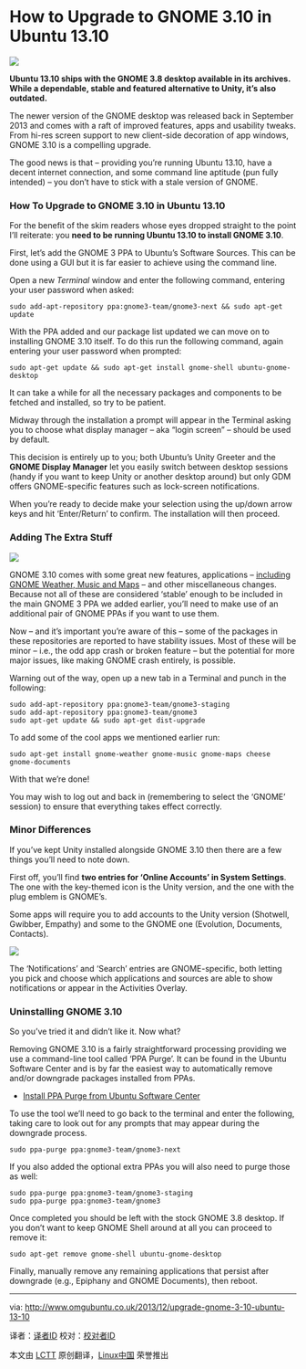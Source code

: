 How to Upgrade to GNOME 3.10 in Ubuntu 13.10
================================================================================
![](http://www.omgubuntu.co.uk/wp-content/uploads/2013/09/header-bars.jpg)

**Ubuntu 13.10 ships with the GNOME 3.8 desktop available in its archives. While a dependable, stable and featured alternative to Unity, it’s also outdated.**

The newer version of the GNOME desktop was released back in September 2013 and comes with a raft of improved features, apps and usability tweaks. From hi-res screen support to new client-side decoration of app windows, GNOME 3.10 is a compelling upgrade.

The good news is that – providing you’re running Ubuntu 13.10, have a decent internet connection, and some command line aptitude (pun fully intended) – you don’t have to stick with a stale version of GNOME.

### How To Upgrade to GNOME 3.10 in Ubuntu 13.10 ###

For the benefit of the skim readers whose eyes dropped straight to the point I’ll reiterate: you **need to be running Ubuntu 13.10 to install GNOME 3.10**.

First, let’s add the GNOME 3 PPA to Ubuntu’s Software Sources. This can be done using a GUI but it is far easier to achieve using the command line.

Open a new *Terminal* window and enter the following command, entering your user password when asked:

    sudo add-apt-repository ppa:gnome3-team/gnome3-next && sudo apt-get update

With the PPA added and our package list updated we can move on to installing GNOME 3.10 itself. To do this run the following command, again entering your user password when prompted:

    sudo apt-get update && sudo apt-get install gnome-shell ubuntu-gnome-desktop

It can take a while for all the necessary packages and components to be fetched and installed, so try to be patient.

Midway through the installation a prompt will appear in the Terminal asking you to choose what display manager – aka “login screen” – should be used by default.

This decision is entirely up to you; both Ubuntu’s Unity Greeter and the **GNOME Display Manager** let you easily switch between desktop sessions (handy if you want to keep Unity or another desktop around) but only GDM offers GNOME-specific features such as lock-screen notifications.

When you’re ready to decide make your selection using the up/down arrow keys and hit ‘Enter/Return’ to confirm. The installation will then proceed.

### Adding The Extra Stuff ###

![](http://www.omgubuntu.co.uk/wp-content/uploads/2013/09/gnome-music.jpg)

GNOME 3.10 comes with some great new features, applications – [including GNOME Weather, Music and Maps][1] – and other miscellaneous changes. Because not all of these are considered ‘stable’ enough to be included in the main GNOME 3 PPA we added earlier, you’ll need to make use of an additional pair of GNOME PPAs if you want to use them.

Now – and it’s important you’re aware of this – some of the packages in these repositories are reported to have stability issues. Most of these will be minor – i.e., the odd app crash or broken feature – but the potential for more major issues, like making GNOME crash entirely, is possible.

Warning out of the way, open up a new tab in a Terminal and punch in the following:

    sudo add-apt-repository ppa:gnome3-team/gnome3-staging
    sudo add-apt-repository ppa:gnome3-team/gnome3
    sudo apt-get update && sudo apt-get dist-upgrade

To add some of the cool apps we mentioned earlier run:

    sudo apt-get install gnome-weather gnome-music gnome-maps cheese gnome-documents

With that we’re done!

You may wish to log out and back in (remembering to select the ‘GNOME’ session) to ensure that everything takes effect correctly.

### Minor Differences ###

If you’ve kept Unity installed alongside GNOME 3.10 then there are a few things you’ll need to note down.

First off, you’ll find **two entries for ‘Online Accounts’ in System Settings**. The one with the key-themed icon is the Unity version, and the one with the plug emblem is GNOME’s.

Some apps will require you to add accounts to the Unity version (Shotwell, Gwibber, Empathy) and some to the GNOME one (Evolution, Documents, Contacts).

![](http://www.omgubuntu.co.uk/wp-content/uploads/2013/04/online-accounts.jpg)

The ‘Notifications’ and ‘Search’ entries are GNOME-specific, both letting you pick and choose which applications and sources are able to show notifications or appear in the Activities Overlay.

### Uninstalling GNOME 3.10 ###

So you’ve tried it and didn’t like it. Now what?

Removing GNOME 3.10 is a fairly straightforward processing providing we use a command-line tool called ‘PPA Purge’. It can be found in the Ubuntu Software Center and is by far the easiest way to automatically remove and/or downgrade packages installed from PPAs.

- [Install PPA Purge from Ubuntu Software Center][2]

To use the tool we’ll need to go back to the terminal and enter the following, taking care to look out for any prompts that may appear during the downgrade process.

    sudo ppa-purge ppa:gnome3-team/gnome3-next

If you also added the optional extra PPAs you will also need to purge those as well:

    sudo ppa-purge ppa:gnome3-team/gnome3-staging
    sudo ppa-purge ppa:gnome3-team/gnome3

Once completed you should be left with the stock GNOME 3.8 desktop. If you don’t want to keep GNOME Shell around at all you can proceed to remove it:

    sudo apt-get remove gnome-shell ubuntu-gnome-desktop

Finally, manually remove any remaining applications that persist after downgrade (e.g., Epiphany and GNOME Documents), then reboot.

--------------------------------------------------------------------------------

via: http://www.omgubuntu.co.uk/2013/12/upgrade-gnome-3-10-ubuntu-13-10

译者：[译者ID](https://github.com/译者ID) 校对：[校对者ID](https://github.com/校对者ID)

本文由 [LCTT](https://github.com/LCTT/TranslateProject) 原创翻译，[Linux中国](http://linux.cn/) 荣誉推出

[1]:http://www.omgubuntu.co.uk/2013/09/gnome-3-10-released-with-new-apps-experimental-wayland-support
[2]:apt:ppa-purge